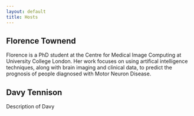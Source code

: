 ```yaml
---
layout: default
title: Hosts
---
```

<div class = "hosts">

<h2> Florence Townend </h2>

Florence is a PhD student at the Centre for Medical Image Computing at University College London. Her work focuses on using artifical intelligence techniques, along with brain imaging and clinical data, to predict the prognosis of people diagnosed with Motor Neuron Disease.


<h2> Davy Tennison </h2>

Description of Davy